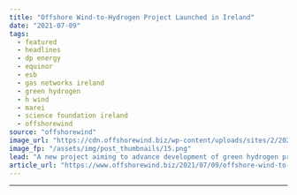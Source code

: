 ```yaml
---
title: "Offshore Wind-to-Hydrogen Project Launched in Ireland"
date: "2021-07-09"
tags: 
  - featured
  - headlines
  - dp energy
  - equinor
  - esb
  - gas networks ireland
  - green hydrogen
  - h wind
  - marei
  - science foundation ireland
  - offshorewind
source: "offshorewind"
image_url: "https://cdn.offshorewind.biz/wp-content/uploads/sites/2/2021/07/08154003/MaREI_H-Wind.png"
image_fp: "/assets/img/post_thumbnails/15.png"
lead: "A new project aiming to advance development of green hydrogen production powered by offshore"
article_url: "https://www.offshorewind.biz/2021/07/09/offshore-wind-to-hydrogen-project-launched-in-ireland/"
---
```


---
